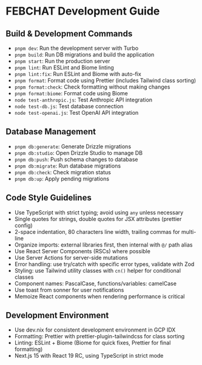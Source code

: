 # FEBCHAT Development Guide

## Build & Development Commands

- `pnpm dev`: Run the development server with Turbo
- `pnpm build`: Run DB migrations and build the application
- `pnpm start`: Run the production server
- `pnpm lint`: Run ESLint and Biome linting
- `pnpm lint:fix`: Run ESLint and Biome with auto-fix
- `pnpm format`: Format code using Prettier (includes Tailwind class sorting)
- `pnpm format:check`: Check formatting without making changes
- `pnpm format:biome`: Format code using Biome
- `node test-anthropic.js`: Test Anthropic API integration
- `node test-db.js`: Test database connection
- `node test-openai.js`: Test OpenAI API integration

## Database Management

- `pnpm db:generate`: Generate Drizzle migrations
- `pnpm db:studio`: Open Drizzle Studio to manage DB
- `pnpm db:push`: Push schema changes to database
- `pnpm db:migrate`: Run database migrations
- `pnpm db:check`: Check migration status
- `pnpm db:up`: Apply pending migrations

## Code Style Guidelines

- Use TypeScript with strict typing; avoid using `any` unless necessary
- Single quotes for strings, double quotes for JSX attributes (prettier config)
- 2-space indentation, 80 characters line width, trailing commas for multi-line
- Organize imports: external libraries first, then internal with `@/` path alias
- Use React Server Components (RSCs) where possible
- Use Server Actions for server-side mutations
- Error handling: use try/catch with specific error types, validate with Zod
- Styling: use Tailwind utility classes with `cn()` helper for conditional classes
- Component names: PascalCase, functions/variables: camelCase
- Use toast from sonner for user notifications
- Memoize React components when rendering performance is critical

## Development Environment

- Use dev.nix for consistent development environment in GCP IDX
- Formatting: Prettier with prettier-plugin-tailwindcss for class sorting
- Linting: ESLint + Biome (Biome for quick fixes, Prettier for final formatting)
- Next.js 15 with React 19 RC, using TypeScript in strict mode
